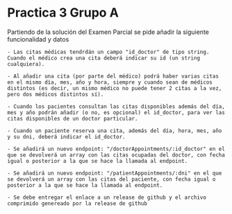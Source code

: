 #  Practica 3 Grupo A

Partiendo de la solución del Examen Parcial se pide añadir la siguiente funcionalidad y datos

    - Las citas médicas tendrdán un campo "id_doctor" de tipo string. Cuando el médico crea una cita deberá indicar su id (un string cualquiera).

    - Al añadir una cita (por parte del médico) podrá haber varias citas en el mismo día, mes, año y hora, siempre y cuando sean de médicos distintos (es decir, un mismo médico no puede tener 2 citas a la vez, pero dos médicos distintos sí).

    - Cuando los pacientes consultan las citas disponibles además del día, mes y año podrán añadir (o no, es opcional) el id_doctor, para ver las citas disponibles de un doctor particular.

    - Cuando un paciente reserva una cita, además del día, hora, mes, año y su dni, deberá indicar el id_doctor.

    - Se añadirá un nuevo endpoint: "/doctorAppointments/:id_doctor" en el que se devolverá un array con las citas ocupadas del doctor, con fecha igual o posterior a la que se hace la llamada al endpoint.

    - Se añadirá un nuevo endpoint: "/patientAppointments/:dni" en el que se devolverá un array con las citas del paciente, con fecha igual o posterior a la que se hace la llamada al endpoint.

    - Se debe entregar el enlace a un release de github y el archivo comprimido genereado por la release de github